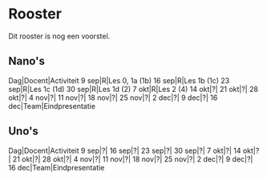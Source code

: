 # Rooster

Dit rooster is nog een voorstel.

## Nano's

Dag|Docent|Activiteit
9 sep|R|Les 0, 1a (1b)
16 sep|R|Les 1b (1c)
23 sep|R|Les 1c (1d)
30 sep|R|Les 1d (2)
7 okt|R|Les 2 (4)
14 okt|?|
21 okt|?|
28 okt|?|
4 nov|?|
11 nov|?|
18 nov|?|
25 nov|?|
2 dec|?|
9 dec|?|
16 dec|Team|Eindpresentatie

## Uno's

Dag|Docent|Activiteit
9 sep|?|
16 sep|?|
23 sep|?|
30 sep|?|
7 okt|?|
14 okt|?|
21 okt|?|
28 okt|?|
4 nov|?|
11 nov|?|
18 nov|?|
25 nov|?|
2 dec|?|
9 dec|?|
16 dec|Team|Eindpresentatie
